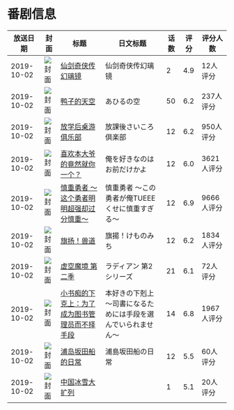 # 番剧信息

|放送日期|封面|标题|日文标题|话数|评分|评分人数|
|---|---|---|---|---|---|---|
|2019-10-02|![封面](https://lain.bgm.tv/pic/cover/c/88/5a/185201_fQrqX.jpg)|[仙剑奇侠传 幻璃镜](https://bangumi.tv/subject/185201)|仙剑奇侠传幻璃镜|2|4.9|12人评分|
|2019-10-02|![封面](https://lain.bgm.tv/pic/cover/c/44/6d/239125_l6dSE.jpg)|[鸭子的天空](https://bangumi.tv/subject/239125)|あひるの空|50|6.2|237人评分|
|2019-10-02|![封面](https://lain.bgm.tv/pic/cover/c/0c/90/259790_5y7OS.jpg)|[放学后桌游俱乐部](https://bangumi.tv/subject/259790)|放課後さいころ倶楽部|12|6.2|950人评分|
|2019-10-02|![封面](https://lain.bgm.tv/pic/cover/c/22/d7/262943_L1Vld.jpg)|[喜欢本大爷的竟然就你一个？](https://bangumi.tv/subject/262943)|俺を好きなのはお前だけかよ|12|6.0|3621人评分|
|2019-10-02|![封面](https://lain.bgm.tv/pic/cover/c/02/3c/266157_1FVwV.jpg)|[慎重勇者 ～这个勇者明明超强却过分慎重～](https://bangumi.tv/subject/266157)|慎重勇者 ～この勇者が俺TUEEEくせに慎重すぎる～|12|6.9|9666人评分|
|2019-10-02|![封面](https://lain.bgm.tv/pic/cover/c/6b/24/272034_xWcCC.jpg)|[旗扬！兽道](https://bangumi.tv/subject/272034)|旗揚！けものみち|12|6.2|1834人评分|
|2019-10-02|![封面](https://lain.bgm.tv/pic/cover/c/b9/f7/276051_LgzY9.jpg)|[虚空魔境 第二季](https://bangumi.tv/subject/276051)|ラディアン 第2シリーズ|21|6.1|72人评分|
|2019-10-02|![封面](https://lain.bgm.tv/pic/cover/c/93/3b/276788_YQ9Zv.jpg)|[小书痴的下克上：为了成为图书管理员而不择手段](https://bangumi.tv/subject/276788)|本好きの下剋上～司書になるためには手段を選んでいられません～|14|6.8|1967人评分|
|2019-10-02|![封面](https://lain.bgm.tv/pic/cover/c/ca/08/287615_GGpjd.jpg)|[浦岛坂田船的日常](https://bangumi.tv/subject/287615)|浦島坂田船の日常|12|5.5|60人评分|
|2019-10-02|![封面](https://lain.bgm.tv/pic/cover/c/e9/1e/349035_g9eeq.jpg)|[中国冰雪大扩列](https://bangumi.tv/subject/349035)||1|5.1|20人评分|
